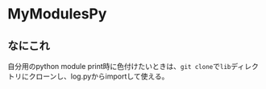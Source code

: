 # MyModulesPy
## なにこれ
自分用のpython module
print時に色付けたいときは、`git clone`で`lib`ディレクトリにクローンし、log.pyからimportして使える。
